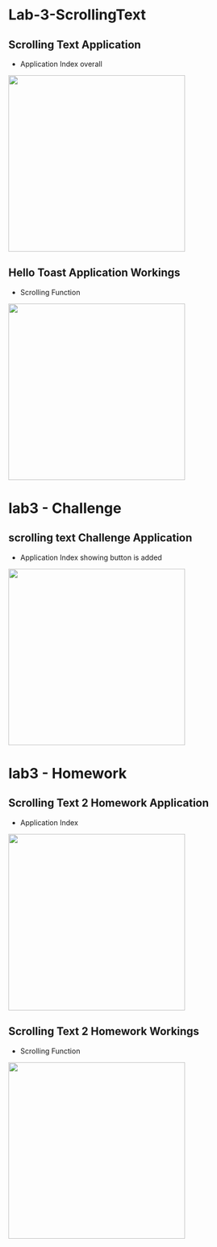# Lab-3-ScrollingText

## Scrolling Text Application 

- Application Index overall
<img src="screenshots/Lab3scrollingindex.png" width=350/>

## Hello Toast Application Workings

  - Scrolling Function
<img src="screenshots/lab3scrollingtextworking.gif" width=350/>

# lab3 - Challenge

## scrolling text Challenge Application 

- Application Index showing button is added
<img src="screenshots/lab3scrollingtextchallengebuttonadded.png" width=350/>

# lab3 -  Homework

## Scrolling Text 2 Homework Application 

- Application Index
<img src="screenshots/lab3homeworkindex.png" width=350/>

## Scrolling Text 2 Homework Workings

- Scrolling Function
<img src="screenshots/lab3homeworkscrollingfunction.gif" width=350/>

